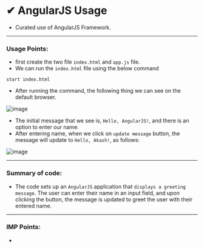 # ✔ AngularJS Usage
- Curated use of AngularJS Framework.

****

### Usage Points:
- first create the two file `index.html` and `app.js` file.
- We can run the `index.html` file using the below command
```
start index.html
```
- After running the command, the following thing we can see on the default browser.

![image](https://github.com/akash-rajak/JavaScript-Usage/assets/57003737/5c27730f-583c-4251-a5e0-4d3d397cc4bf)

- The initial message that we see is, `Hello, AngularJS!`, and there is an option to enter our name.
- After entering name, when we click on `update message` button, the message will update to `Hello, Akash!`, as follows:

![image](https://github.com/akash-rajak/JavaScript-Usage/assets/57003737/45581321-2ac6-4e53-a2fc-5e2951c6ded0)

****

### Summary of code:
-  The code sets up an `AngularJS` application that `displays a greeting message`. The user can enter their name in an input field, and upon clicking the button, the message is updated to greet the user with their entered name.

****

### IMP Points:
- 

